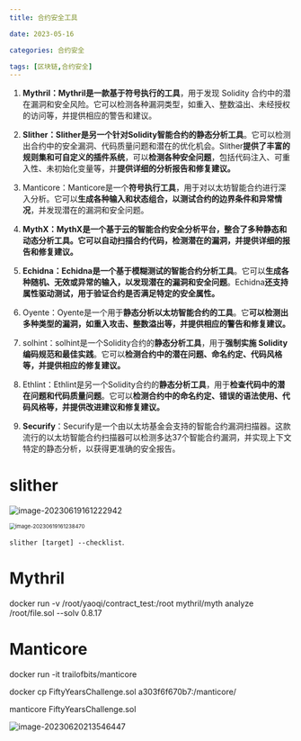 ```yaml
---
title: 合约安全工具

date: 2023-05-16	

categories: 合约安全	

tags: [区块链,合约安全]
---	
```


1. **Mythril：**Mythril是一款**基于符号执行的工具**，用于发现 Solidity 合约中的潜在漏洞和安全风险。它可以检测各种漏洞类型，如重入、整数溢出、未经授权的访问等，并提供相应的警告和建议。
2. **Slither：**Slither是另一个针对Solidity智能合约的**静态分析工具**。它可以检测出合约中的安全漏洞、代码质量问题和潜在的优化机会。Slither**提供了丰富的规则集和可自定义的插件系统**，可以**检测各种安全问题**，包括代码注入、可重入性、未初始化变量等，并**提供详细的分析报告和修复建议。**
3. Manticore：Manticore是一个**符号执行工具**，用于对以太坊智能合约进行深入分析。它可以**生成各种输入和状态组合，以测试合约的边界条件和异常情况**，并发现潜在的漏洞和安全问题。
4. **MythX：**MythX是一个**基于云的智能合约安全分析平台，整合了多种静态和动态分析工具。**它可以**自动扫描合约代码，检测潜在的漏洞，并提供详细的报告和修复建议。**
5. **Echidna：**Echidna是一个**基于模糊测试的智能合约分析工具**。它可以**生成各种随机、无效或异常的输入，以发现潜在的漏洞和安全问题**。Echidna**还支持属性驱动测试，用于验证合约是否满足特定的安全属性。**
6. Oyente：Oyente是一个用于**静态分析以太坊智能合约的工具**。它**可以检测出多种类型的漏洞，如重入攻击、整数溢出等，并提供相应的警告和修复建议。**
7. solhint：solhint是一个Solidity合约的**静态分析工具**，用于**强制实施 Solidity 编码规范和最佳实践**。它可以**检测合约中的潜在问题、命名约定、代码风格等，并提供相应的修复建议。**

8. Ethlint：Ethlint是另一个Solidity合约的**静态分析工具**，用于**检查代码中的潜在问题和代码质量问题**。它可以**检测合约中的命名约定、错误的语法使用、代码风格等，并提供改进建议和修复建议。**
9. **Securify**：Securify是一个由以太坊基金会支持的智能合约漏洞扫描器。这款流行的以太坊智能合约扫描器可以检测多达37个智能合约漏洞，并实现上下文特定的静态分析，以获得更准确的安全报告。

# slither

![image-20230619161222942](/noteimg/C:/Users/zhuba/Desktop/PersonalBlog/source/_posts/区块链/合约安全/img/image-20230619161222942.png) 

<img src="/noteimg/C:/Users/zhuba/Desktop/PersonalBlog/source/_posts/区块链/合约安全/img/image-20230619161238470.png" alt="image-20230619161238470" style="zoom:67%;" /> 

`slither [target] --checklist`.



# Mythril

docker run -v /root/yaoqi/contract_test:/root mythril/myth analyze  /root/file.sol --solv 0.8.17

# Manticore

docker run -it trailofbits/manticore

docker cp FiftyYearsChallenge.sol a303f6f670b7:/manticore/

manticore FiftyYearsChallenge.sol

![image-20230620213546447](/noteimg/C:/Users/zhuba/Desktop/PersonalBlog/source/_posts/区块链/合约安全/img/image-20230620213546447.png)
